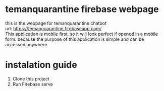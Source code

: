 # temanquarantine firebase webpage
this is the webpage for temanquarantine chatbot <br />
url: https://temanquarantine.firebaseapp.com/ <br />
This application is mobile first, so it will look perfect if opened in a mobile form. because the purpose of this application is simple and can be accessed anywhere. <br />

# instalation guide
1. Clone this project <br />
2. Run Firebase serve <br />
